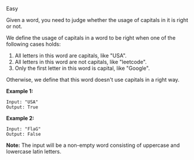 Easy

Given a word, you need to judge whether the usage of capitals in it is right or not.

We define the usage of capitals in a word to be right when one of the following cases holds:

1. All letters in this word are capitals, like "USA".
2. All letters in this word are not capitals, like "leetcode".
3. Only the first letter in this word is capital, like "Google".

Otherwise, we define that this word doesn't use capitals in a right way.
 

**Example 1:**
```
Input: "USA"
Output: True
```

**Example 2:**
```
Input: "FlaG"
Output: False
``` 

**Note:** The input will be a non-empty word consisting of uppercase and lowercase latin letters.

